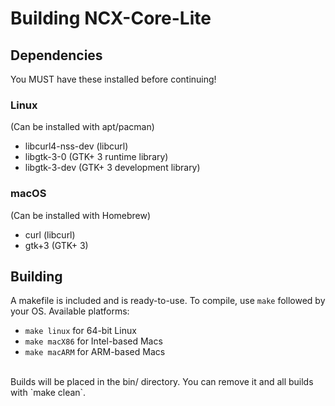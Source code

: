 # Building NCX-Core-Lite
## Dependencies
You MUST have these installed before continuing!
### Linux
(Can be installed with apt/pacman)
- libcurl4-nss-dev (libcurl)
- libgtk-3-0 (GTK+ 3 runtime library)
- libgtk-3-dev (GTK+ 3 development library)
### macOS
(Can be installed with Homebrew)
- curl (libcurl)
- gtk+3 (GTK+ 3)
## Building
A makefile is included and is ready-to-use. To compile, use `make` followed by your OS.
Available platforms:
- `make linux` for 64-bit Linux
- `make macX86` for Intel-based Macs
- `make macARM` for ARM-based Macs
<br />
Builds will be placed in the bin/ directory. You can remove it and all builds with `make clean`.

